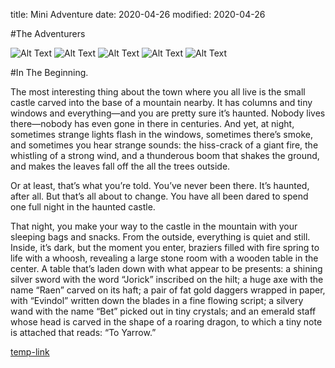 title: Mini Adventure
date: 2020-04-26
modified: 2020-04-26

#The Adventurers

![Alt Text]({static}/images/miniadventure/Bet_card.png)
![Alt Text]({static}/images/miniadventure/Evindol_card.png)
![Alt Text]({static}/images/miniadventure/Jorick_card.png)
![Alt Text]({static}/images/miniadventure/Raen_card.png)
![Alt Text]({static}/images/miniadventure/Yarrow_card.png)


#In The Beginning.

The most interesting thing about the town where you all live is the small
castle carved into the base of a mountain nearby. It has columns and tiny
windows and everything—and you are pretty sure it’s haunted. Nobody
lives there—nobody has even gone in there in centuries. And yet, at night,
sometimes strange lights flash in the windows, sometimes there’s smoke,
and sometimes you hear strange sounds: the hiss-crack of a giant fire, the
whistling of a strong wind, and a thunderous boom that shakes the ground,
and makes the leaves fall off the all the trees outside.


Or at least, that’s what you’re told. You’ve never been there. It’s haunted, after
all. But that’s all about to change. You have all been dared to spend one full
night in the haunted castle.


That night, you make your way to the castle in the mountain with your
sleeping bags and snacks. From the outside, everything is quiet and still.
Inside, it’s dark, but the moment you enter, braziers filled with fire spring to
life with a whoosh, revealing a large stone room with a wooden table in the
center. A table that’s laden down with what appear to be presents: a shining
silver sword with the word “Jorick” inscribed on the hilt; a huge axe with the
name “Raen” carved on its haft; a pair of fat gold daggers wrapped in paper,
with “Evindol” written down the blades in a fine flowing script; a silvery
wand with the name “Bet” picked out in tiny crystals; and an emerald staff
whose head is carved in the shape of a roaring dragon, to which a tiny note is
attached that reads: “To Yarrow.”


[temp-link]({filename}/pages/MinAdevnture_2.md)